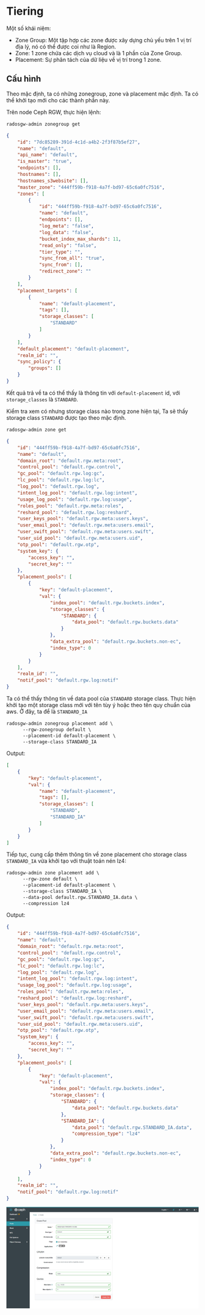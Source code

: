 # Tiering

Một số khái niệm:
- Zone Group: Một tập hợp các zone được xây dựng chủ yếu trên 1 vị trí địa lý, nó có thể được coi như là Region.
- Zone: 1 zone chứa các dịch vụ cloud và là 1 phần của Zone Group.
- Placement: Sự phân tách của dữ liệu về vị trí trong 1 zone.

## Cấu hình
Theo mặc định, ta có những zonegroup, zone và placement mặc định. Ta có thể khởi tạo mới cho các thành phần này.

Trên node Ceph RGW, thực hiện lệnh:
```
radosgw-admin zonegroup get
```
```json
{
    "id": "7dc85289-391d-4c1d-a4b2-2f3f87b5ef27",
    "name": "default",
    "api_name": "default",
    "is_master": "true",
    "endpoints": [],
    "hostnames": [],
    "hostnames_s3website": [],
    "master_zone": "444ff59b-f918-4a7f-bd97-65c6a0fc7516",
    "zones": [
        {
            "id": "444ff59b-f918-4a7f-bd97-65c6a0fc7516",
            "name": "default",
            "endpoints": [],
            "log_meta": "false",
            "log_data": "false",
            "bucket_index_max_shards": 11,
            "read_only": "false",
            "tier_type": "",
            "sync_from_all": "true",
            "sync_from": [],
            "redirect_zone": ""
        }
    ],
    "placement_targets": [
        {
            "name": "default-placement",
            "tags": [],
            "storage_classes": [
                "STANDARD"
            ]
        }
    ],
    "default_placement": "default-placement",
    "realm_id": "",
    "sync_policy": {
        "groups": []
    }
}
```

Kết quả trả về ta có thể thấy là thông tin với `default-placement` id, với `storage_classes` là `STANDARD`.

Kiểm tra xem có nhưng storage class nào trong zone hiện tại, Ta sẽ thấy storage class `STANDARD` được tạo theo mặc định.

```
radosgw-admin zone get
```
```json
{
    "id": "444ff59b-f918-4a7f-bd97-65c6a0fc7516",
    "name": "default",
    "domain_root": "default.rgw.meta:root",
    "control_pool": "default.rgw.control",
    "gc_pool": "default.rgw.log:gc",
    "lc_pool": "default.rgw.log:lc",
    "log_pool": "default.rgw.log",
    "intent_log_pool": "default.rgw.log:intent",
    "usage_log_pool": "default.rgw.log:usage",
    "roles_pool": "default.rgw.meta:roles",
    "reshard_pool": "default.rgw.log:reshard",
    "user_keys_pool": "default.rgw.meta:users.keys",
    "user_email_pool": "default.rgw.meta:users.email",
    "user_swift_pool": "default.rgw.meta:users.swift",
    "user_uid_pool": "default.rgw.meta:users.uid",
    "otp_pool": "default.rgw.otp",
    "system_key": {
        "access_key": "",
        "secret_key": ""
    },
    "placement_pools": [
        {
            "key": "default-placement",
            "val": {
                "index_pool": "default.rgw.buckets.index",
                "storage_classes": {
                    "STANDARD": {
                        "data_pool": "default.rgw.buckets.data"
                    }
                },
                "data_extra_pool": "default.rgw.buckets.non-ec",
                "index_type": 0
            }
        }
    ],
    "realm_id": "",
    "notif_pool": "default.rgw.log:notif"
}
```

Ta có thể thấy thông tin về data pool của `STANDARD` storage class. Thực hiện khởi tạo một storage class mới với tên tùy ý hoặc theo tên quy chuẩn của aws. Ở đây, ta để là `STANDARD_IA`
```
radosgw-admin zonegroup placement add \
      --rgw-zonegroup default \
      --placement-id default-placement \
      --storage-class STANDARD_IA
```
Output:
```json
[
    {
        "key": "default-placement",
        "val": {
            "name": "default-placement",
            "tags": [],
            "storage_classes": [
                "STANDARD",
                "STANDARD_IA"
            ]
        }
    }
]
```
Tiếp tục, cung cấp thêm thông tin về zone placement cho storage class `STANDARD_IA` vừa khởi tạo với thuật toán nén lz4:
```
radosgw-admin zone placement add \
      --rgw-zone default \
      --placement-id default-placement \
      --storage-class STANDARD_IA \
      --data-pool default.rgw.STANDARD_IA.data \
      --compression lz4
```
Output:
```json
{
    "id": "444ff59b-f918-4a7f-bd97-65c6a0fc7516",
    "name": "default",
    "domain_root": "default.rgw.meta:root",
    "control_pool": "default.rgw.control",
    "gc_pool": "default.rgw.log:gc",
    "lc_pool": "default.rgw.log:lc",
    "log_pool": "default.rgw.log",
    "intent_log_pool": "default.rgw.log:intent",
    "usage_log_pool": "default.rgw.log:usage",
    "roles_pool": "default.rgw.meta:roles",
    "reshard_pool": "default.rgw.log:reshard",
    "user_keys_pool": "default.rgw.meta:users.keys",
    "user_email_pool": "default.rgw.meta:users.email",
    "user_swift_pool": "default.rgw.meta:users.swift",
    "user_uid_pool": "default.rgw.meta:users.uid",
    "otp_pool": "default.rgw.otp",
    "system_key": {
        "access_key": "",
        "secret_key": ""
    },
    "placement_pools": [
        {
            "key": "default-placement",
            "val": {
                "index_pool": "default.rgw.buckets.index",
                "storage_classes": {
                    "STANDARD": {
                        "data_pool": "default.rgw.buckets.data"
                    },
                    "STANDARD_IA": {
                        "data_pool": "default.rgw.STANDARD_IA.data",
                        "compression_type": "lz4"
                    }
                },
                "data_extra_pool": "default.rgw.buckets.non-ec",
                "index_type": 0
            }
        }
    ],
    "realm_id": "",
    "notif_pool": "default.rgw.log:notif"
}
```


![](../images/Screenshot_1.jpg)